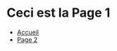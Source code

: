 <head>
    <meta charset="UTF-8">
    <meta name="viewport" content="width=device-width, initial-scale=1.0">
    <title>Page 1</title>
</head>
<body>
    <h1>Ceci est la Page 1</h1>
    <nav>
        <ul>
            <li><a href="index.md">Accueil</a></li>
            <li><a href="page2.md">Page 2</a></li>
        </ul>
    </nav>
</body>
</html>

